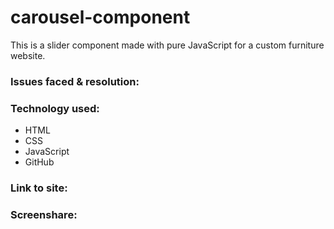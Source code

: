# carousel-component
This is a slider component made with pure JavaScript for a custom furniture website.

<h3>Issues faced & resolution:</h3>


<h3>Technology used:</h3>

- HTML
- CSS
- JavaScript
- GitHub


<h3>Link to site:</h3>


<h3>Screenshare:</h3>
